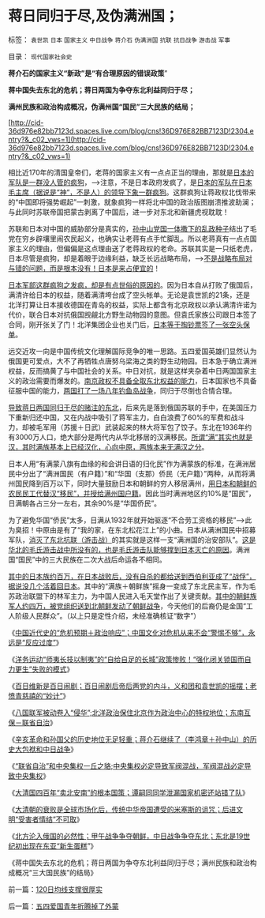 # 蒋日同归于尽,及伪满洲国；

标签： `袁世凯` `日本` `国家主义` `中日战争` `蒋介石` `伪满洲国` `抗联` `抗日战争` `游击战` `军事` 

目录： `现代国家社会史`

**蒋介石的国家主义“新政”是“有合理原因的错误政策**”

**蒋中国失去东北的危机；蒋日两国为争夺东北利益同归于尽；**

**满州民族和政治构成概况，伪满州国“国民”三大民族的结局；**

[http://cid-36d976e82bb7123d.spaces.live.com/blog/cns!36D976E82BB7123D!2304.entry?&_c02_vws=1](http://cid-36d976e82bb7123d.spaces.live.com/blog/cns!36D976E82BB7123D!2304.entry?&_c02_vws=1)

相比近170年的清国皇帝们，老蒋的国家主义有一点点正当的理由，那就是[日本的军队是一群没人管的疯狗](http://hi.baidu.com/darthchn/blog/item/6b6f60f87ddcdc54242df202.html)，——>注意，不是日本政府发疯了，是[日本的军队在日本毛主席（据说是“神“，不是人）的领导下象一群疯狗](../../../2009/12/9/日本帝国是中国人最熟悉的社会.md)。这群疯狗让蒋政权北伐带来的“中国即将强势崛起”一刺激，就象疯狗一样将北中国的政治版图崩溃推波助澜；与此同时苏联帝国把蒙古剥离了中国后，进一步对东北和新疆虎视耽耽！

苏联和日本对中国的威胁部分是真实的，[孙中山党国一体撒下的乱政种子](../../../2010/12/26/义和团运动以来的重大错误.md)结出了毛党在穷乡辟壤里闹农民起义，也确实让老蒋有点手忙脚乱。所以老蒋真有一点点国家主义的理由，但偏偏是这点理由送了老蒋政权的老命。苏联其实是一只纸老虎，日本尽管是疯狗，却是着眼于边缘利益，缺乏长远战略布局，——>[不是战略布局对与错的问题，而是根本没有！日本是来占便宜的](../../../2009/12/10/日本从来没有征服中国的完整计划.md)！

[日本军部这群疯狗之发疯，却是有点世俗的原因的](../../../2009/12/9/日本帝国是中国人最熟悉的社会.md)。因为日本自从打败了俄国后，满清许给日本的权益，随着满清垮台成了空头帐单。无论是袁世凯的21条，还是北洋打算让日本接收德国在青岛的权益，实际上都含有北京政权以承认满清许诺为代价，联合日本对抗俄国觊觎北方野生动物园的意图。但袁氏家族公司跟日本签了合同，刚开张关了门！北洋集团企业也关门后，[日本等于掏钞票签了一张空头保单](../../../2011/1/11/甲午战争争夺朝鲜，中日战争争夺东北.md)。

远交近攻一向是中国传统文化理解国际竞争的唯一思路。五四爱国英雄们显然认为俄国更可爱点，大不了再牺牲点唐努乌梁海之类的野生动物园。日本急于确立满洲权益，反而搞黄了与中国社会的关系。中日对抗，就是这样夹杂着中日两国国家主义的政治需要而爆发的。[南京政权不具备全取东北权益的能力](http://hi.baidu.com/darthchn/blog/item/6b6f60f87ddcdc54242df202.html)，日本国家也不具备征服中国的能力，[两国打了一场八年钓鱼岛战争](http://cid-36d976e82bb7123d.spaces.live.com/blog/cns!36D976E82BB7123D!1822.entry)，同归于尽倒也合情合理。

[导致蒋日两国同归于尽的赌注的东北](../../../2011/1/11/甲午战争争夺朝鲜，中日战争争夺东北.md)，后来先是落到俄国苏联的手中，在美国压力下重新归还中国，又在内战中吸引了蒋军主力，白白浪费了60%的军费和战斗力，却被毛军用（苏援＋日武）武装起来的林大将军包了饺子。东北在1936年约有3000万人口，绝大部分是两代内从华北移居的汉满移民。[所谓“满”其实也就是汉，其时满族基本上已经汉化，心向中原，两族本来无满汉之分](../../../2011/1/11/爱新觉罗氏的贡献；受害者情结不可取；.md)。

日本人用“有满蒙八旗有血缘的和会讲日语的归化民”作为满蒙族的标准，在满洲居民中分出了“满洲国民（有户籍）”和“华国（支那）侨民（无户籍）”两种，从而将满州国民降到百万以下，同时大量鼓励日本和朝鲜的穷人移居满州，[用日本和朝鲜的农民民工代替汉“移民”，并授给满州国户籍](../../../2009/10/20/&quot;被制造的农民工&quot;不是移民.md)。因此当时满洲地区约10%是“国民”，日满朝各占三分一左右，其余90%是“华国侨民”。

为了避免华国“侨民”太多，日满从1932年就开始驱逐“不合劳工资格的移民”——>此为臭招！中原由是有了“我的家，在东北松花江上”的小曲。日本从满洲国民中招募军队，[消灭了东北抗联（游击战）](../../../2009/11/29/不要再幻想“游击救国”.md)的其实就是这样一支“满洲国的治安部队”。[这是华北的毛氏游击战中所没有的，也是毛氏游击队能够撑到日本灭亡的原因](http://hi.baidu.com/darthchn/blog/item/0361983e5be5c9e255e72338.html)。满洲国“国民”中的三大民族在二次大战后命运各不相同。

[其中的日本族约百万，在日本战败后，没有自杀的都给送到西伯利亚成了“战俘”，据说没几个活着回日本](../../../2009/12/14/了解“侵略者”痛苦更能理解战争.md)。其中的“满族＋朝鲜族”摇身一变成了东北民主军，作为毛苏政治联盟下的林军主力，为中国人民进入毛天堂作出了关键贡献。[其中的朝鲜族军人约四万，被党组织送到北朝鲜发动了朝鲜战争](../../../2009/11/30/朝鲜战争数字游戏二三事.md)，今天他们的后裔仍是金国“工人阶级人民群众”。（以上只是定性介绍，未经准确核证“数字”）

《[中国近代史的“危机预期＋政治响应”；中国文化对危机从来不会“警惕不够”，永远是“反应过度”](../../../2011/1/9/中国近代“危机预期＋政治响应”历史进程.md)》

《[洋务运动“师夷长技以制夷”的“自给自足的长城”政策惨败！“强化闭关锁国而自力更生”失败的模式](../../../2011/1/9/“好战而不能战”的“傻逼霸权主义”.md)》

《[百日维新是百日闹剧；百日闹剧后帝后两党的内斗，义和团和袁世凯的摇摆；老愤青慈禧的“妙计”](../../../2011/1/9/百日维新是百日闹剧；慈禧的“妙计”.md)》

《[八国联军被动卷入“侵华”;北洋政治保住北京作为政治中心的特权地位；东南互保－联省自治](../../../2011/1/10/八国联军“被”侵华，北洋政治和东南互保.md)》

《[辛亥革命和孙国父的历史地位无足轻重；蒋介石继续了（李鸿章＋孙中山）的历史大包袱和中日战争](../../../2011/1/10/辛亥革命和孙国父的历史地位无足轻重；.md)》

《[“联省自治”和中央集权一丘之貉;中央集权必定导致军阀混战，军阀混战必定导致中央集权](../../../2011/1/10/“联省自治”军阀混战必定导致中央集权.md)》

《[大清国四百年“卖北安南”的根本国策；谭嗣同同学泄漏国家机密还站错了队](../../../2011/1/11/大清国“卖北安南”的根本国策.md)》

《[大清朝的衰败是全球市场化后，传统中华帝国遭受的米塞斯的诅咒；后进文明“受害者情结”不可取](../../../2011/1/11/爱新觉罗氏的贡献；受害者情结不可取；.md)》

《[北方沦入俄国的必然性；甲午战争争夺朝鲜，中日战争争夺东北；东北是19世纪初出现在东亚“新生蛋糕](../../../2011/1/11/甲午战争争夺朝鲜，中日战争争夺东北.md)”》

《蒋中国失去东北的危机；蒋日两国为争夺东北利益同归于尽；满州民族和政治构成概况“三大国民族”的结局》

前一篇：[120日均线支撑很厚实](../../../2011/1/12/120日均线支撑很厚实.md)

后一篇：[五四爱国青年折腾掉了外蒙](../../../2011/1/12/五四爱国青年折腾掉了外蒙.md)